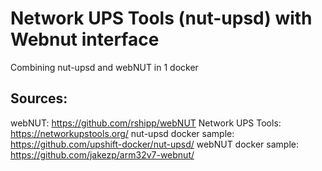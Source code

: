 # Network UPS Tools (nut-upsd) with Webnut interface
Combining nut-upsd and webNUT in 1 docker

## Sources:
webNUT: https://github.com/rshipp/webNUT
Network UPS Tools: https://networkupstools.org/
nut-upsd docker sample: https://github.com/upshift-docker/nut-upsd/
webNUT docker sample: https://github.com/jakezp/arm32v7-webnut/
